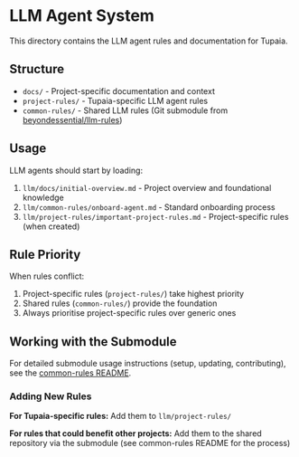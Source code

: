 # LLM Agent System

This directory contains the LLM agent rules and documentation for Tupaia.

## Structure

- `docs/` - Project-specific documentation and context
- `project-rules/` - Tupaia-specific LLM agent rules
- `common-rules/` - Shared LLM rules (Git submodule from [beyondessential/llm-rules](https://github.com/beyondessential/llm-rules))

## Usage

LLM agents should start by loading:

1. `llm/docs/initial-overview.md` - Project overview and foundational knowledge
2. `llm/common-rules/onboard-agent.md` - Standard onboarding process
3. `llm/project-rules/important-project-rules.md` - Project-specific rules (when created)

## Rule Priority

When rules conflict:

1. Project-specific rules (`project-rules/`) take highest priority
2. Shared rules (`common-rules/`) provide the foundation
3. Always prioritise project-specific rules over generic ones

## Working with the Submodule

For detailed submodule usage instructions (setup, updating, contributing), see the [common-rules README](./common-rules/README.md).

### Adding New Rules

**For Tupaia-specific rules:** Add them to `llm/project-rules/`

**For rules that could benefit other projects:** Add them to the shared repository via the submodule (see common-rules README for the process)
